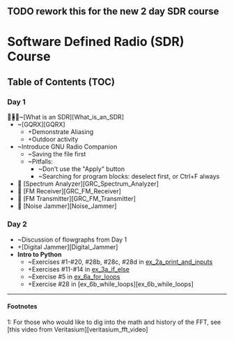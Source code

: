 ## TODO rework this for the new 2 day SDR course

# Software Defined Radio (SDR) Course

## Table of Contents (TOC)

### Day 1

<div style=float:left>👨🏽‍🏫</div> 

- ~[What is an SDR][What_is_an_SDR]
- ~[GQRX][GQRX]
    - +Demonstrate Aliasing
    - +Outdoor activity
- ~Introduce GNU Radio Companion
    - ~Saving the file first
    - ~Pitfalls:
        - ~Don't use the "Apply" button
        - ~Searching for program blocks: deselect first, or Ctrl+F always
- 🔬 [Spectrum Analyzer][GRC_Spectrum_Analyzer]
- 🔬 [FM Receiver][GRC_FM_Receiver]
- 🔬 [FM Transmitter][GRC_FM_Transmitter]
- 🔬 [Noise Jammer][Noise_Jammer]

### Day 2

- ~Discussion of flowgraphs from Day 1
- +[Digital Jammer][Digital_Jammer]
- **Intro to Python**
    - ~Exercises #1-#20, #28b, #28c, #28d in [ex_2a_print_and_inputs][ex_2a_print_and_inputs]
    - +Exercises #11-#14 in [ex_3a_if_else][ex_3a_if_else]
    - ~Exercise #5 in [ex_6a_for_loops][ex_6a_for_loops]
    - +Exercise #28 in [ex_6b_while_loops][ex_6b_while_loops]

-----



#### Footnotes

1: For those who would like to dig into the math and history of the FFT, see [this video from Veritasium][veritasium_fft_video]


<!-- Links below -->


[ex_2a_print_and_inputs]: https://github.com/python-can-define-radio/python-course/blob/main/classroom_activities/Ch01_Basics/ex_2a_print_and_inputs.md
[ex_3a_if_else]: https://github.com/python-can-define-radio/python-course/blob/main/classroom_activities/Ch01_Basics/ex_3a_if_else.md
[ex_6a_for_loops]: https://github.com/python-can-define-radio/python-course/blob/main/classroom_activities/Ch01_Basics/ex_6a_for_loops.md


